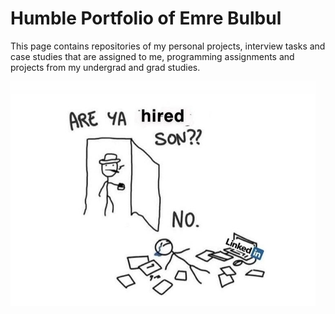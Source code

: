 # Humble Portfolio of Emre Bulbul

This page contains repositories of my personal projects, interview tasks and case studies that are assigned to me, programming assignments and projects from my undergrad and grad studies.

![](https://github.com/emrebulbul23/portfolio-emre-bulbul/blob/master/are-ya-hired-son.jpg)
